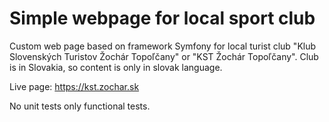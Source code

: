 # Simple webpage for local sport club

Custom web page based on framework Symfony for local turist club "Klub Slovenských Turistov Žochár Topoľčany" or "KST Žochár Topoľčany". Club is in Slovakia, so content is only in slovak language.

Live page: https://kst.zochar.sk

No unit tests only functional tests.